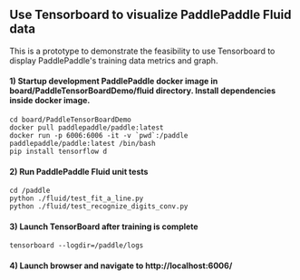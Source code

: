 ## Use Tensorboard to visualize PaddlePaddle Fluid data

This is a prototype to demonstrate the feasibility to use Tensorboard to display PaddlePaddle's training data metrics and graph.


#### 1)  Startup development PaddlePaddle docker image in board/PaddleTensorBoardDemo/fluid directory.  Install dependencies inside docker image.

```
cd board/PaddleTensorBoardDemo
docker pull paddlepaddle/paddle:latest
docker run -p 6006:6006 -it -v `pwd`:/paddle paddlepaddle/paddle:latest /bin/bash
pip install tensorflow d
```

#### 2) Run PaddlePaddle Fluid unit tests

```
cd /paddle
python ./fluid/test_fit_a_line.py
python ./fluid/test_recognize_digits_conv.py
```

#### 3) Launch TensorBoard after training is complete

```
tensorboard --logdir=/paddle/logs
```

#### 4) Launch browser and navigate to http://localhost:6006/
